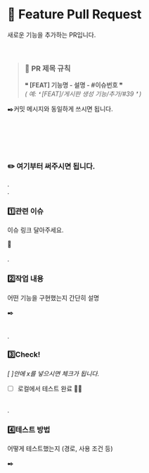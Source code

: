 # 📌 Feature Pull Request

새로운 기능을 추가하는 PR입니다. 

</br>

> ### 📝 PR 제목 규칙
> **❝ [FEAT] 기능명 - 설명 - #이슈번호 ❞**
</br>*( 예: ❛ [FEAT]/게시판 생성 기능/추가/#39 ❜ )* 

✒️커밋 메시지와 동일하게 쓰시면 됩니다.

</br></br>
---

### ✏️ 여기부터 써주시면 됩니다.
.
</br>.

### 1️⃣관련 이슈
이슈 링크 달아주세요. 

🔗
</br></br>
.
### 2️⃣작업 내용
어떤 기능을 구현했는지 간단히 설명

✒️
</br></br>

.
### 3️⃣Check!
*[ ]안에 x를 넣으시면 체크가 됩니다.*
- [ ] 로컬에서 테스트 완료 🧪🫧

</br>.

### 4️⃣테스트 방법
어떻게 테스트했는지 (경로, 사용 조건 등)

✒️
</br></br>



